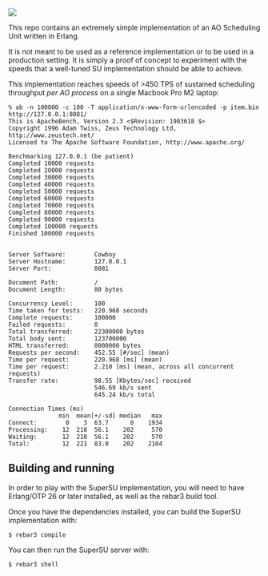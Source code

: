 <img src="https://arweave.net/dOpRkKrNNQ4HHebxZlPCo0BWfrjwJ-CEBQs2EPgrwbg" />

This repo contains an extremely simple implementation of an AO Scheduling Unit written in Erlang.

It is not meant to be used as a reference implementation or to be used in a production setting. It is simply a proof of concept to experiment with the speeds that a well-tuned SU implementation should be able to achieve.

This implementation reaches speeds of >450 TPS of sustained scheduling throughput _per AO process_ on a single Macbook Pro M2 laptop:

```
% ab -n 100000 -c 100 -T application/x-www-form-urlencoded -p item.bin http://127.0.0.1:8081/
This is ApacheBench, Version 2.3 <$Revision: 1903618 $>
Copyright 1996 Adam Twiss, Zeus Technology Ltd, http://www.zeustech.net/
Licensed to The Apache Software Foundation, http://www.apache.org/

Benchmarking 127.0.0.1 (be patient)
Completed 10000 requests
Completed 20000 requests
Completed 30000 requests
Completed 40000 requests
Completed 50000 requests
Completed 60000 requests
Completed 70000 requests
Completed 80000 requests
Completed 90000 requests
Completed 100000 requests
Finished 100000 requests


Server Software:        Cowboy
Server Hostname:        127.0.0.1
Server Port:            8081

Document Path:          /
Document Length:        80 bytes

Concurrency Level:      100
Time taken for tests:   220.968 seconds
Complete requests:      100000
Failed requests:        0
Total transferred:      22300000 bytes
Total body sent:        123700000
HTML transferred:       8000000 bytes
Requests per second:    452.55 [#/sec] (mean)
Time per request:       220.968 [ms] (mean)
Time per request:       2.210 [ms] (mean, across all concurrent requests)
Transfer rate:          98.55 [Kbytes/sec] received
                        546.69 kb/s sent
                        645.24 kb/s total

Connection Times (ms)
              min  mean[+/-sd] median   max
Connect:        0    3  63.7      0    1934
Processing:    12  218  56.1    202     570
Waiting:       12  218  56.1    202     570
Total:         12  221  83.0    202    2104
```

## Building and running

In order to play with the SuperSU implementation, you will need to have Erlang/OTP 26 or later installed, as well as the rebar3 build tool.

Once you have the dependencies installed, you can build the SuperSU implementation with:

    $ rebar3 compile

You can then run the SuperSU server with:

    $ rebar3 shell

